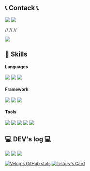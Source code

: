 ## 📞 Contack 📞
<a href="mailto:ehgur062300@gmail.com" target="_blank"><img src="https://img.shields.io/badge/ehgur062300@gmail.com-EA4335?style=flat-square&logo=Gmail&logoColor=black"/></a>
<a href="https://open.kakao.com/o/sRzRHFZf" target="_blank">
  <img src="https://img.shields.io/badge/KakaoTalk-FFCD00?style=flat-square&logo=KakaoTalk&logoColor=black"> 
</a>


//
//
//

<img src="https://github-readme-stats.vercel.app/api/top-langs/?username=ehgur062300&exclude_repo=ehgur062300.github.io&layout=compact&theme=tokyonight"/>

## 🦾 Skills
#### Languages
<div>
  <img src="https://img.shields.io/badge/Java-007396?style=flat-square&logo=java&logoColor=white">
  <img src="https://img.shields.io/badge/C++-00599C?style=flat-square&logo=cplusplus&logoColor=white">
  <img src="https://img.shields.io/badge/Python-3776AB?style=flat-square&logo=Python&logoColor=white">
</div>

#### Framework
<div>
  <img src="https://img.shields.io/badge/Spring-6DB33F?style=flat-square&logo=spring&logoColor=white">
  <img src="https://img.shields.io/badge/Spring Boot-6DB33F?style=flat-square&logo=spring-boot&logoColor=white">
  <img src="https://img.shields.io/badge/Bootstrap-7952B3?style=flat-square&logo=bootstrap&logoColor=white">
</div>

#### Tools
<div>
  <img src="https://img.shields.io/badge/oracle-F80000?style=flat-square&logo=oracle&logoColor=white">
  <img src="https://img.shields.io/badge/Amazon AWS-232F3E?style=flat-square&logo=amazon aws&logoColor=white">
  <img src="https://img.shields.io/badge/IntelliJ IDEA-000000?style=flat-square&logo=intellij-idea&logoColor=white">
  <img src="https://img.shields.io/badge/Git-F05032?style=flat-square&logo=git&logoColor=white">
  <img src="https://img.shields.io/badge/GitHub-181717?style=flat-square&logo=github&logoColor=white">
  
</div>


## 💻 DEV's log 💻
<a href="#"><img src="https://img.shields.io/badge/Portfolio-FFC0CB?style=flat-square"></a>
<a href="https://velog.io/@ehgur062300/posts" target="_blank"><img src="https://img.shields.io/badge/Velog-20C997?style=flat-square&logo=Velog&logoColor=white"/></a>
<a href="https://backend-repository.tistory.com/" target="_blank"><img src="https://img.shields.io/badge/Tistory-f54?style=flat-square&logo=Tistory&logoColor=white"/></a>


[![Velog's GitHub stats](https://velog-readme-stats.vercel.app/api?name=ehgur062300)](https://velog.io/@ehgur062300)
[![Tistory's Card](https://github-readme-tistory-card.vercel.app/api?name=backend-repository)](https://backend-repository.tistory.com/)


<!--
**ehgur062300/ehgur062300** is a ✨ _special_ ✨ repository because its `README.md` (this file) appears on your GitHub profile.

Here are some ideas to get you started:

- 🔭 I’m currently working on ...
- 🌱 I’m currently learning ...
- 👯 I’m looking to collaborate on ...
- 🤔 I’m looking for help with ...
- 💬 Ask me about ...
- 📫 How to reach me: ...
- 😄 Pronouns: ...
- ⚡ Fun fact: ...
-->


